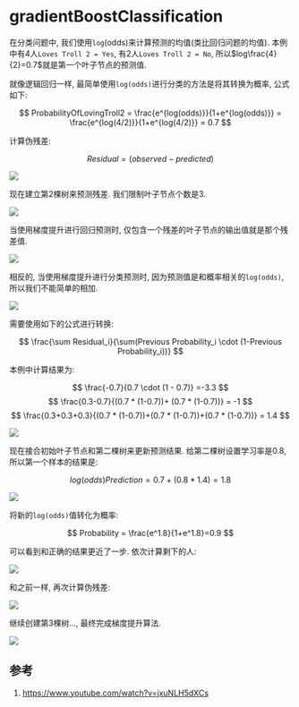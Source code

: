 # gradientBoostClassification



在分类问题中, 我们使用`log`(odds)来计算预测的均值(类比回归问题的均值). 本例中有4人`Loves Troll 2 = Yes`, 有2人`Loves Troll 2 = No`, 所以$log\frac{4}{2}=0.7$就是第一个叶子节点的预测值.


就像逻辑回归一样, 最简单使用`log(odds)`进行分类的方法是将其转换为概率, 公式如下:


$$ ProbabilityOfLovingTroll2 = \frac{e^{log(odds)}}{1+e^{log(odds)}}  = \frac{e^{log(4/2)}}{1+e^{log(4/2)}} = 0.7 $$

计算伪残差:

$$ Residual = (observed - predicted) $$

![](./梯度提升_分类/2.gif)


现在建立第2棵树来预测残差. 我们限制叶子节点个数是3.


![](./梯度提升_分类/3.gif)


当使用梯度提升进行回归预测时, 仅包含一个残差的叶子节点的输出值就是那个残差值.


![](./梯度提升_分类/4.png)

相反的, 当使用梯度提升进行分类预测时, 因为预测值是和概率相关的`log(odds)`, 所以我们不能简单的相加.

![](./梯度提升_分类/5.png)

需要使用如下的公式进行转换:

$$ \frac{\sum Residual_i}{\sum(Previous Probability_i \cdot (1-Previous Probability_i))} $$

本例中计算结果为:

$$ \frac{-0.7}{0.7 \cdot (1 - 0.7)} =-3.3 $$
$$ \frac{0.3-0.7}{(0.7 * (1-0.7))+ (0.7 * (1-0.7))} = -1 $$
$$ \frac{0.3+0.3+0.3}{(0.7 * (1-0.7))+(0.7 * (1-0.7))+(0.7 * (1-0.7))} = 1.4 $$

![](./梯度提升_分类/6.png)


现在接合初始叶子节点和第二棵树来更新预测结果. 给第二棵树设置学习率是0.8, 所以第一个样本的结果是:

$$ log(odds)Prediction = 0.7+(0.8*1.4)= 1.8 $$

![](./梯度提升_分类/7.png)

将新的`log(odds)`值转化为概率:

$$ Probability = \frac{e^1.8}{1+e^1.8}=0.9 $$

可以看到和正确的结果更近了一步. 依次计算剩下的人:

![](./梯度提升_分类/8.png)


和之前一样, 再次计算伪残差:

![](./梯度提升_分类/9.png)

继续创建第3棵树..., 最终完成梯度提升算法.



![](./梯度提升_分类/10.gif)


## 参考
1. https://www.youtube.com/watch?v=jxuNLH5dXCs










